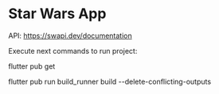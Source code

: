 # Star Wars App

API: https://swapi.dev/documentation

Execute next commands to run project:

flutter pub get

flutter pub run build_runner build --delete-conflicting-outputs
